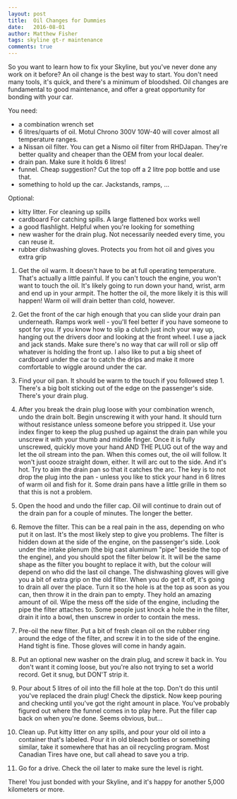 ```yaml
---
layout: post
title:  Oil Changes for Dummies
date:   2016-08-01
author: Matthew Fisher
tags: skyline gt-r maintenance
comments: true
---
```



So you want to learn how to fix your Skyline, but you've never done any work on it before? An oil
change is the best way to start. You don't need many tools, it's quick, and there's a minimum of
bloodshed. Oil changes are fundamental to good maintenance, and offer a great opportunity for
bonding with your car.

You need:

 - a combination wrench set
 - 6 litres/quarts of oil. Motul Chrono 300V 10W-40 will cover almost all temperature ranges.
 - a Nissan oil filter. You can get a Nismo oil filter from RHDJapan. They're better quality and cheaper than the OEM from your local dealer.
 - drain pan. Make sure it holds 6 litres!
 - funnel. Cheap suggestion? Cut the top off a 2 litre pop bottle and use that.
 - something to hold up the car. Jackstands, ramps, ...

Optional:

 - kitty litter. For cleaning up spills
 - cardboard For catching spills. A large flattened box works well
 - a good flashlight. Helpful when you're looking for something
 - new washer for the drain plug. Not necessarily needed every time, you can reuse it.
 - rubber dishwashing gloves. Protects you from hot oil and gives you extra grip

1. Get the oil warm. It doesn't have to be at full operating temperature. That's actually a little
painful. If you can't touch the engine, you won't want to touch the oil. It's likely going to run
down your hand, wrist, arm and end up in your armpit. The hotter the oil, the more likely it is this
will happen! Warm oil will drain better than cold, however.

2. Get the front of the car high enough that you can slide your drain pan underneath. Ramps work
well - you'll feel better if you have someone to spot for you. If you know how to slip a clutch just
inch your way up, hanging out the drivers door and looking at the front wheel. I use a jack and jack
stands. Make sure there's no way that car will roll or slip off whatever is holding the front up. I
also like to put a big sheet of cardboard under the car to catch the drips and make it more
comfortable to wiggle around under the car.

3. Find your oil pan. It should be warm to the touch if you followed step 1. There's a big bolt
sticking out of the edge on the passenger's side. There's your drain plug.

4. After you break the drain plug loose with your combination wrench, undo the drain bolt. Begin
unscrewing it with your hand. It should turn without resistance unless someone before you stripped
it. Use your index finger to keep the plug pushed up against the drain pan while you unscrew it with
your thumb and middle finger. Once it is fully unscrewed, quickly move your hand AND THE PLUG out of
the way and let the oil stream into the pan. When this comes out, the oil will follow. It won't just
oooze straight down, either. It will arc out to the side. And it's hot. Try to aim the drain pan so
that it catches the arc. The key is to not drop the plug into the pan - unless you like to stick
your hand in 6 litres of warm oil and fish for it. Some drain pans have a little grille in them so
that this is not a problem.

5. Open the hood and undo the filler cap. Oil will continue to drain out of the drain pan for a
couple of minutes. The longer the better.

6. Remove the filter. This can be a real pain in the ass, depending on who put it on last. It's the
most likely step to give you problems. The filter is hidden down at the side of the engine, on the
passenger's side. Look under the intake plenum (the big cast aluminum "pipe" beside the top of the
engine), and you should spot the filter below it. It will be the same shape as the filter you bought
to replace it with, but the colour will depend on who did the last oil change. The dishwashing
gloves will give you a bit of extra grip on the old filter. When you do get it off, it's going to
drain all over the place. Turn it so the hole is at the top as soon as you can, then throw it in the
drain pan to empty. They hold an amazing amount of oil. Wipe the mess off the side of the engine,
including the pipe the filter attaches to. Some people just knock a hole the in the filter, drain it
into a bowl, then unscrew in order to contain the mess.

7. Pre-oil the new filter. Put a bit of fresh clean oil on the rubber ring around the edge of the
filter, and screw it in to the side of the engine. Hand tight is fine. Those gloves will come in
handy again.

8. Put an optional new washer on the drain plug, and screw it back in. You don't want it coming
loose, but you're also not trying to set a world record. Get it snug, but DON'T strip it.

9. Pour about 5 litres of oil into the fill hole at the top. Don't do this until you've replaced the
drain plug! Check the dipstick. Now keep pouring and checking until you've got the right amount in
place. You've probably figured out where the funnel comes in to play here. Put the filler cap back
on when you're done. Seems obvious, but...

10. Clean up. Put kitty litter on any spills, and pour your old oil into a container that's labeled.
Pour it in old bleach bottles or something similar, take it somewhere that has an oil recycling
program. Most Canadian Tires have one, but call ahead to save you a trip.

11. Go for a drive. Check the oil later to make sure the level is right.

There! You just bonded with your Skyline, and it's happy for another 5,000 kilometers or more.
